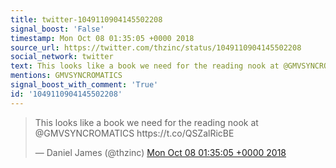 ```yaml
---
title: twitter-1049110904145502208
signal_boost: 'False'
timestamp: Mon Oct 08 01:35:05 +0000 2018
source_url: https://twitter.com/thzinc/status/1049110904145502208
social_network: twitter
text: This looks like a book we need for the reading nook at @GMVSYNCROMATICS https://t.co/QSZalRicBE
mentions: GMVSYNCROMATICS
signal_boost_with_comment: 'True'
id: '1049110904145502208'
---
```


<blockquote class="twitter-tweet"><p lang="en" dir="ltr">This looks like a book we need for the reading nook at @GMVSYNCROMATICS https://t.co/QSZalRicBE</p>&mdash; Daniel James (@thzinc) <a href="https://twitter.com/thzinc/status/1049110904145502208">Mon Oct 08 01:35:05 +0000 2018</a></blockquote> <script async src="https://platform.twitter.com/widgets.js" charset="utf-8"></script>